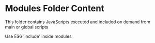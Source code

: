 # Modules Folder Content

This folder contains JavaScripts executed and included on demand from main or global scripts

Use ES6 'include' inside modules
